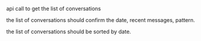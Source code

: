 api call to get the list of conversations

the list of conversations should confirm the date, recent messages, pattern.

the list of conversations should be sorted by date.
